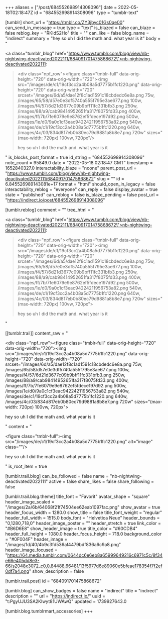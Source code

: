 +++
aliases = ["/post/684552698914308096"]
date = 2022-05-18T02:18:47Z
id = "684552698914308096"
type = "tumblr-text"

[tumblr]
short_url = "https://tmblr.co/ZY3jbyc01Gs0qe00"
can_send_in_message = true
type = "text"
is_blazed = false
can_blaze = false
reblog_key = "RKIdS2Ho"
title = ""
can_like = false
blog_name = "indirect"
summary = "hey so uh I did the math and. what year is it"
body = "<p><a class=\"tumblr_blog\" href=\"https://www.tumblr.com/blog/view/nb-nightwing-deactivated2022111/684091701475868672\">nb-nightwing-deactivated2022111</a>:</p><blockquote><div class=\"npf_row\"><figure class=\"tmblr-full\" data-orig-height=\"720\" data-orig-width=\"720\"><img src=\"/images/de/c1/19cf3cc2a4b08a5d7775b1fc1220.png\" data-orig-height=\"720\" data-orig-width=\"720\" srcset=\"/images/6d/a5/dae12f8c1ad1591c18cbdedc6e8a.png 75w, /images/65/58/d57e0e3df5740a555f795e3ae677.png 100w, /images/f4/57/6d21d3677c09b9bff11fc331bfb3.png 250w, /images/88/a9/cab98414952651fa317f8075fd33.png 400w, /images/ff/7b/7fe6079e9e8762ef5fdece197d92.png 500w, /images/1e/d0/9a0c1cf3eac94224211956753a82.png 540w, /images/de/c1/19cf3cc2a4b08a5d7775b1fc1220.png 640w, /images/4c/03/834d817eb0b80ec79d9881a8b8e7.png 720w\" sizes=\"(max-width: 720px) 100vw, 720px\"/></figure></div><p>hey so uh I did the math and. what year is it</p></blockquote>"
is_blocks_post_format = true
id_string = "684552698914308096"
note_count = 95849.0
date = "2022-05-18 02:18:47 GMT"
timestamp = 1652840327.0
interactability_blaze = "noone"
parent_post_url = "https://www.tumblr.com/blog/view/nb-nightwing-deactivated2022111/684091701475868672"
slug = ""
id = 6.845526989143081e+17
format = "html"
should_open_in_legacy = false
interactability_reblog = "everyone"
can_reply = false
display_avatar = true
state = "published"
can_reblog = false
is_blaze_pending = false
post_url = "https://indirect.io/post/684552698914308096"

[tumblr.reblog]
comment = ""
tree_html = "<p><a class=\"tumblr_blog\" href=\"https://www.tumblr.com/blog/view/nb-nightwing-deactivated2022111/684091701475868672\">nb-nightwing-deactivated2022111</a>:</p><blockquote><div class=\"npf_row\"><figure class=\"tmblr-full\" data-orig-height=\"720\" data-orig-width=\"720\"><img src=\"/images/de/c1/19cf3cc2a4b08a5d7775b1fc1220.png\" data-orig-height=\"720\" data-orig-width=\"720\" srcset=\"/images/6d/a5/dae12f8c1ad1591c18cbdedc6e8a.png 75w, /images/65/58/d57e0e3df5740a555f795e3ae677.png 100w, /images/f4/57/6d21d3677c09b9bff11fc331bfb3.png 250w, /images/88/a9/cab98414952651fa317f8075fd33.png 400w, /images/ff/7b/7fe6079e9e8762ef5fdece197d92.png 500w, /images/1e/d0/9a0c1cf3eac94224211956753a82.png 540w, /images/de/c1/19cf3cc2a4b08a5d7775b1fc1220.png 640w, /images/4c/03/834d817eb0b80ec79d9881a8b8e7.png 720w\" sizes=\"(max-width: 720px) 100vw, 720px\"></figure></div><p>hey so uh I did the math and. what year is it</p></blockquote>"

[[tumblr.trail]]
content_raw = "<p><div class=\"npf_row\"><figure class=\"tmblr-full\" data-orig-height=\"720\" data-orig-width=\"720\"><img src=\"/images/de/c1/19cf3cc2a4b08a5d7775b1fc1220.png\" data-orig-height=\"720\" data-orig-width=\"720\" srcset=\"/images/6d/a5/dae12f8c1ad1591c18cbdedc6e8a.png 75w, /images/65/58/d57e0e3df5740a555f795e3ae677.png 100w, /images/f4/57/6d21d3677c09b9bff11fc331bfb3.png 250w, /images/88/a9/cab98414952651fa317f8075fd33.png 400w, /images/ff/7b/7fe6079e9e8762ef5fdece197d92.png 500w, /images/1e/d0/9a0c1cf3eac94224211956753a82.png 540w, /images/de/c1/19cf3cc2a4b08a5d7775b1fc1220.png 640w, /images/4c/03/834d817eb0b80ec79d9881a8b8e7.png 720w\" sizes=\"(max-width: 720px) 100vw, 720px\"></figure></div><p>hey so uh I did the math and. what year is it</p></p>"
content = "<p><figure class=\"tmblr-full\"><img src=\"/images/de/c1/19cf3cc2a4b08a5d7775b1fc1220.png\" alt=\"image\" class=\"\"/></figure><p>hey so uh I did the math and. what year is it</p></p>"
is_root_item = true

[tumblr.trail.blog]
can_be_followed = false
name = "nb-nightwing-deactivated2022111"
active = false
share_likes = false
share_following = false

[tumblr.trail.blog.theme]
title_font = "Favorit"
avatar_shape = "square"
header_image_scaled = "/images/2a/6b/64068f21f74504ee62eab1097fac.png"
show_avatar = true
header_focus_width = 1280.0
show_title = false
title_font_weight = "regular"
header_full_width = 1515.0
body_font = "Helvetica Neue"
header_bounds = "0,1280,718,0"
header_image_poster = ""
header_stretch = true
link_color = "#B6D6E8"
show_header_image = true
title_color = "#60CDB4"
header_full_height = 1080.0
header_focus_height = 718.0
background_color = "#0F004F"
header_image = "/images/1d/40/4b9c3fd536af4479bdf836a6c9a8.png"
header_image_focused = "https://64.media.tumblr.com/0644dc6e6eb8a65999649216c6971c5c/8f34e66e405dd8e3-66/s2048x3072_c0,0,84488,66481/13f5977d6e89060e5bfeae178354f7f2ef0df7a4.png"
show_description = false

[tumblr.trail.post]
id = "684091701475868672"

[tumblr.blog]
can_show_badges = false
name = "indirect"
title = "indirect"
description = ""
url = "https://indirect.io/"
uuid = "t:PgyUJU3SA2Klwyt81UWAwQ"
updated = 1739927643.0

[tumblr.blog.tumblrmart_accessories]
+++
